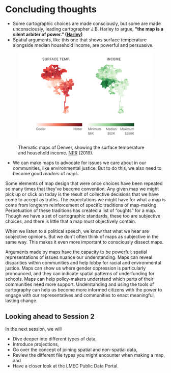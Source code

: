 

# Concluding thoughts

* Some cartographic choices are made consciously, but some are made unconsciously, leading cartographer J.B. Harley to argue, **“the map is a silent arbiter of power.” ([Harley](https://quod.lib.umich.edu/p/passages/4761530.0003.008/--deconstructing-the-map?rgn=main;view=fulltext))**
* Spatial arguments, like this one that shows surface temperature alongside median household income, are powerful and persuasive.

<figure>

![Two thematic maps, one showing household income and one showing temperature in Denver](./media/HeatIncomeMapDenver.jpeg)

<figcaption>

Thematic maps of Denver, showing the surface temperature and household income. [NPR](https://www.npr.org/2019/09/03/754044732/as-rising-heat-bakes-u-s-cities-the-poor-often-feel-it-most) (2019).

</figcaption>
</figure>

* We can make maps to advocate for issues we care about in our communities, like environmental justice. But to do this, we also need to become good *readers* of maps.

<hideable title = "Maps as visual arguments">

 Some elements of map design that were once choices have been repeated so many times that they've become convention. Any given map we might pick up or click on today is the result of collective decisions that we have come to accept as truths. The expectations we might have for what a map is come from longterm reinforcement of specific traditions of map-making. Perpetuation of these traditions has created a list of “oughts” for a map. Though we have a set of cartographic standards, these too are subjective choices, and there is little that a map must objectively contain.

When we listen to a political speech, we know that what we hear are subjective opinions. But we don't often think of maps as subjective in the same way. This makes it even more important to consciously dissect maps.

Arguments made by maps have the capacity to be powerful; spatial representations of issues nuance our understanding. Maps can reveal disparities within communities and help lobby for racial and environmental justice. Maps can show us where gender oppression is particularly pronounced, and they can indicate spatial patterns of underfunding for schools. Maps can help policy-makers understand which parts of their communities need more support. Understanding and using the tools of cartography can help us become more informed citizens with the power to engage with our representatives and communities to enact meaningful, lasting change.

</hideable>

## Looking ahead to Session 2

In the next session, we will

* Dive deeper into different types of data,
* Introduce projections,
* Go over the concept of joining spatial and non-spatial data,
* Review the different file types you might encounter when making a map, and
* Have a closer look at the LMEC Public Data Portal.
